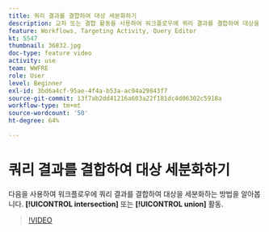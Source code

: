 ```yaml
---
title: 쿼리 결과를 결합하여 대상 세분화하기
description: 교차 또는 결합 활동을 사용하여 워크플로우에 쿼리 결과를 결합하여 대상을 세분화하는 방법을 알아봅니다.
feature: Workflows, Targeting Activity, Query Editor
kt: 5547
thumbnail: 36832.jpg
doc-type: feature video
activity: use
team: WWFRE
role: User
level: Beginner
exl-id: 3bd6a4cf-95ae-4f4a-b53a-ac04a29843f7
source-git-commit: 13f7ab2dd41216a603a22f181dc4d06302c5918a
workflow-type: tm+mt
source-wordcount: '50'
ht-degree: 64%

---
```


# 쿼리 결과를 결합하여 대상 세분화하기

다음을 사용하여 워크플로우에 쿼리 결과를 결합하여 대상을 세분화하는 방법을 알아봅니다. **[!UICONTROL intersection]** 또는 **[!UICONTROL union]** 활동.

>[!VIDEO](https://video.tv.adobe.com/v/36832?quality=12&learn=on)
